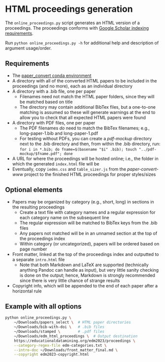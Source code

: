 # HTML proceedings generation

The `online_proceedings.py` script generates an HTML version of a proceedings. The proceedings conforms with [Google Scholar indexing requirements](https://scholar.google.com/intl/en/scholar/inclusion.html#content).

Run `python online_proceedings.py -h` for additional help and description of argument usage/order.

## Requirements

* The [paper_convert conda environment](../conda_env.yml)
* A directory with all of the converted HTML papers to be included in the proceedings (and no more), each as an individual directory
* A directory with a .bib file, one per paper
  * Filenames need not match the HTML paper folders, since they will be matched based on title
  * The directory may contain additional BibTex files, but a one-to-one matching is assumed so these will generate warnings at the end to allow you to check that all expected HTML papers were found
* A directory with PDF files, one per paper
  * The PDF filenames *do* need to match the BibTex filenames; e.g., long-paper-1.bib and long-paper-1.pdf
  * For testing without PDFs, you can create a *pdf-mockup* directory next to the .bib directory and then, from within the .bib directory, run: `for i in *.bib; do fname=$(basename "$i" .bib); touch "../pdf-mockup/$fname.pdf"; done`
* A URL for where the proceedings will be hosted online; i.e., the folder in which the generated `index.html` file will be
* Eventually, copy `iedms.css` and `table_sizer.js` from the *paper-convert-www* project to the finished HTML proceedings for proper styles/sizes

## Optional elements

* Papers may be organized by category (e.g., short, long) in sections in the resulting proceedings
  * Create a text file with category names and a regular expression for each category name on the subsequent line
  * The regular expression will be matched to BibTex keys from the .bib files
  * Any papers not matched will be in an unnamed section at the top of the proceedings index
  * Within category (or uncategorized), papers will be ordered based on page number
* Front matter, linked at the top of the proceedings index and outputted to a separate `intro.html` file
  * Note that both Markdown and LaTeX are supported (technically anything Pandoc can handle as input), but very little sanity checking is done on the output; hence, Markdown is strongly recommended since there is very little chance of strange results
* Copyright info, which will be appended to the end of each paper after a horizontal rule

## Example with all options

```bash
python online_proceedings.py \
    ~/Downloads/papers_select \  # HTML paper directories
    ~/Downloads/bib-with-doi \   # .bib files
    ~/Downloads/stamped \        # .pdf files
    ~/Downloads/edm_html_proceedings \  # Output destination
    https://educationaldatamining.org/edm2023/proceedings \
    --category-regex-file edm-categories.txt \
    --intro-doc ~/Downloads/front_matter_final.md \
    --copyright edm2023-copyright.html
```
